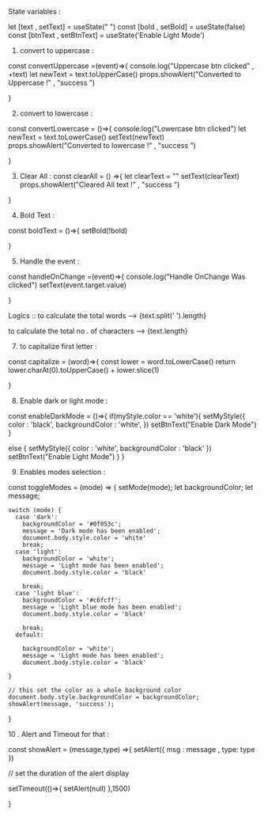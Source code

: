  State variables :

let [text , setText] = useState(" ")
const [bold , setBold] = useState(false)
const [btnText , setBtnText] =  useState('Enable Light Mode')
 
 
 1. convert to uppercase :

 const convertUppercase =(event)=>{
  console.log("Uppercase btn clicked" , +text)
  let newText = text.toUpperCase()
  props.showAlert("Converted to Uppercase !" , "success ")

}

2. convert to lowercase :

const convertLowercase = ()=>{
  console.log("Lowercase btn clicked")
  let newText = text.toLowerCase()
  setText(newText)
  props.showAlert("Converted to lowercase !" , "success ")

}


3. Clear All :
const clearAll = () =>{
  let clearText = ""
  setText(clearText)
  props.showAlert("Cleared All text !" , "success ")

}


4. Bold Text : 

const boldText = ()=>{
  setBold(!bold) 
  
   }


 5. Handle the event : 

 const handleOnChange =(event)=>{
  console.log("Handle OnChange Was clicked")
  setText(event.target.value)

}


Logics ::
 to calculate the total words -->
{text.split(' ').length}

to calculate the total no . of characters -->
 {text.length}


7. to capitalize first letter :

const capitalize = (word)=>{
 const lower = word.toLowerCase()
 return lower.charAt(0).toUpperCase()  +  lower.slice(1) 
 
}



8. Enable dark or light mode :

const  enableDarkMode = ()=>{
 if(myStyle.color == 'white'){
    setMyStyle({
        color : 'black',
        backgroundColor : 'white',
    })
    setBtnText("Enable  Dark Mode")
 }
 
 else {
    setMyStyle({
        color : 'white',
        backgroundColor : 'black'
    })
    setBtnText("Enable Light Mode")
 }
}




9. Enables modes selection :

const toggleModes = (mode) => {
    setMode(mode);
    let backgroundColor;
    let message;

    switch (mode) {
      case 'dark':
        backgroundColor = '#0f053c';
        message = 'Dark mode has been enabled';
        document.body.style.color = 'white'
        break;
      case 'light':
        backgroundColor = 'white';
        message = 'Light mode has been enabled';
        document.body.style.color = 'black'

        break;
      case 'light blue':
        backgroundColor = '#c6fcff';
        message = 'Light blue mode has been enabled';
        document.body.style.color = 'black'

        break;
      default:

        backgroundColor = 'white';
        message = 'Light mode has been enabled';
        document.body.style.color = 'black'

    }

    // this set the color as a whole background color
    document.body.style.backgroundColor = backgroundColor;
    showAlert(message, 'success');

  }




  10 . Alert and Timeout for that :

  
  const showAlert = (message,type) =>{
    setAlert({
      msg : message ,
      type: type
    })

// set the duration of the alert display

setTimeout(()=>{
  setAlert(null)
},1500)

  }